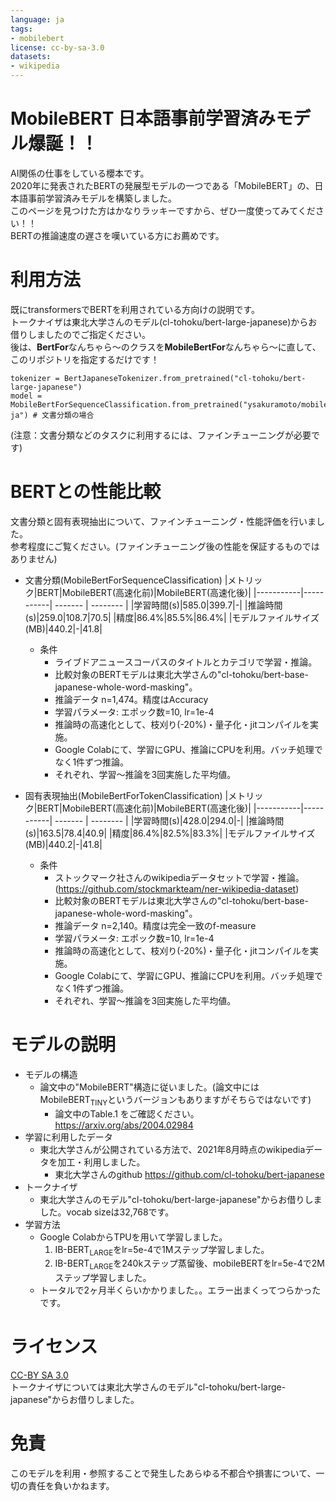 ```yaml
---
language: ja
tags:
- mobilebert
license: cc-by-sa-3.0
datasets:
- wikipedia
---
```


# MobileBERT 日本語事前学習済みモデル爆誕！！
AI関係の仕事をしている櫻本です。  
2020年に発表されたBERTの発展型モデルの一つである「MobileBERT」の、日本語事前学習済みモデルを構築しました。  
このページを見つけた方はかなりラッキーですから、ぜひ一度使ってみてください！！  
BERTの推論速度の遅さを嘆いている方にお薦めです。

# 利用方法
既にtransformersでBERTを利用されている方向けの説明です。  
トークナイザは東北大学さんのモデル(cl-tohoku/bert-large-japanese)からお借りしましたのでご指定ください。  
後は、**BertFor**なんちゃら～のクラスを**MobileBertFor**なんちゃら～に直して、このリポジトリを指定するだけです！  
```from transformers import BertJapaneseTokenizer, MobileBertForSequenceClassification
tokenizer = BertJapaneseTokenizer.from_pretrained("cl-tohoku/bert-large-japanese")
model = MobileBertForSequenceClassification.from_pretrained("ysakuramoto/mobilebert-ja") # 文書分類の場合
```
(注意：文書分類などのタスクに利用するには、ファインチューニングが必要です)  

# BERTとの性能比較
文書分類と固有表現抽出について、ファインチューニング・性能評価を行いました。  
参考程度にご覧ください。(ファインチューニング後の性能を保証するものではありません)

  - 文書分類(MobileBertForSequenceClassification)
  |メトリック|BERT|MobileBERT(高速化前)|MobileBERT(高速化後)|
  |-----------|-----------| ------- | -------- |
  |学習時間(s)|585.0|399.7|-|
  |推論時間(s)|259.0|108.7|70.5|
  |精度|86.4%|85.5%|86.4%|
  |モデルファイルサイズ(MB)|440.2|-|41.8|
  
    - 条件
      - ライブドアニュースコーパスのタイトルとカテゴリで学習・推論。
      - 比較対象のBERTモデルは東北大学さんの"cl-tohoku/bert-base-japanese-whole-word-masking"。
      - 推論データ n=1,474。精度はAccuracy
      - 学習パラメータ: エポック数=10, lr=1e-4
      - 推論時の高速化として、枝刈り(-20%)・量子化・jitコンパイルを実施。
      - Google Colabにて、学習にGPU、推論にCPUを利用。バッチ処理でなく1件ずつ推論。
      - それぞれ、学習～推論を3回実施した平均値。
  
  - 固有表現抽出(MobileBertForTokenClassification)
  |メトリック|BERT|MobileBERT(高速化前)|MobileBERT(高速化後)|
  |-----------|-----------| ------- | -------- |
  |学習時間(s)|428.0|294.0|-|
  |推論時間(s)|163.5|78.4|40.9|
  |精度|86.4%|82.5%|83.3%|
  |モデルファイルサイズ(MB)|440.2|-|41.8|
    
    - 条件
      - ストックマーク社さんのwikipediaデータセットで学習・推論。(https://github.com/stockmarkteam/ner-wikipedia-dataset)  
      - 比較対象のBERTモデルは東北大学さんの"cl-tohoku/bert-base-japanese-whole-word-masking"。
      - 推論データ n=2,140。精度は完全一致のf-measure
      - 学習パラメータ: エポック数=10, lr=1e-4
      - 推論時の高速化として、枝刈り(-20%)・量子化・jitコンパイルを実施。
      - Google Colabにて、学習にGPU、推論にCPUを利用。バッチ処理でなく1件ずつ推論。
      - それぞれ、学習～推論を3回実施した平均値。

# モデルの説明
- モデルの構造
  - 論文中の"MobileBERT"構造に従いました。(論文中にはMobileBERT<sub>TINY</sub>というバージョンもありますがそちらではないです) 
    - 論文中のTable.1 をご確認ください。 https://arxiv.org/abs/2004.02984
- 学習に利用したデータ
  - 東北大学さんが公開されている方法で、2021年8月時点のwikipediaデータを加工・利用しました。
    - 東北大学さんのgithub https://github.com/cl-tohoku/bert-japanese
- トークナイザ
  - 東北大学さんのモデル"cl-tohoku/bert-large-japanese"からお借りしました。vocab sizeは32,768です。
- 学習方法
  - Google ColabからTPUを用いて学習しました。
    1. IB-BERT<sub>LARGE</sub>をlr=5e-4で1Mステップ学習しました。
    1. IB-BERT<sub>LARGE</sub>を240kステップ蒸留後、mobileBERTをlr=5e-4で2Mステップ学習しました。
  - トータルで2ヶ月半くらいかかりました。。エラー出まくってつらかったです。
  
# ライセンス
[CC-BY SA 3.0](https://creativecommons.org/licenses/by-sa/3.0/deed.ja)  
トークナイザについては東北大学さんのモデル"cl-tohoku/bert-large-japanese"からお借りしました。

# 免責
このモデルを利用・参照することで発生したあらゆる不都合や損害について、一切の責任を負いかねます。